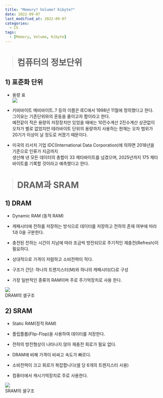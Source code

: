 ```yaml
---
title: "Memory? Volume? Kibyte?"
date: 2022-09-07
last_modified_at: 2022-09-07
categories: 
  - CS
tags:
  - [Memory, Volume, Kibyte]
---
```


># 컴퓨터의 정보단위

## 1) 표준화 단위

  * 용량 표  
   ![](https://images.velog.io/images/funnykyeon/post/ad203021-f67b-4c35-be4a-0224002f6a1e/image.png)  
  * 키비바이트 메비바이트..? 등의 이름은 IEC에서 1998년 11월에 정의했다고 한다.  
     그이유는 기존단위와의 혼동을 줄이고자 함이라고 한다.  
        예전같이 적은 용량의 저장장치만 있었을 때에는 10진수계산 2진수계산 상관없이  
  오차가 별로 없었지만 테라바이트 단위의 용량까지 사용하는 현재는 오차 범위가 
  20기가 이상이 날 정도로 커졌기 때문이다.  

  * 미국의 리서치 기업 IDC(International Data Corporation)에 의하면 2018년을 기준으로 인류가 지금까지  
  생산해 낸 모든 데이터의 총합이 33 제타바이트를 넘겼으며, 2025년까지 175 제타바이트를 기록할 것이라고 예측했다고 한다.  


> # DRAM과  SRAM

## 1) DRAM
  * Dynamic RAM (동적 RAM)

  * 캐패시터에 전하를 저장하는 방식으로 데이터를 저장하고 전하의 존재 여부에 따라 1과 0을 구분한다.

  * 충전된 전하는 시간이 지남에 따라 조금씩 방전되므로 주기적인 재충전(Refresh)이 필요하다.

  * 상대적으로 가격이 저렴하고 소비전력이 적다.

  * 구조가 간단: 하나의 트랜지스터(M)와 하나의 캐패시터(C)로 구성

  * 가장 일반적인 종류의 RAM이며 주로 주기억장치로 사용 한다.  


  ![](https://images.velog.io/images/funnykyeon/post/7c5a508a-8048-45d0-8847-68ca61b3e8d1/image.png)  
    DRAM의 셀구조  
## 2) SRAM

  * Static RAM(정적 RAM)

  * 플립플롭(Flip-Flop)을 사용하여 데이터를 저장한다.

  * 전하의 방전형상이 나타나지 않아 재충전 회로가 필요 없다.

  * DRAM에 비해 가격이 비싸고 속도가 빠르다.

  * 소비전력이 크고 회로가 복잡합니다(셀 당 6개의 트렌지스터 사용)

  * 컴퓨터에서 캐시기억장치로 주로 사용한다.



  ![](https://images.velog.io/images/funnykyeon/post/74383e0b-73d8-4673-8d29-708b99f3e824/image.png)  
     SRAM의 셀구조


